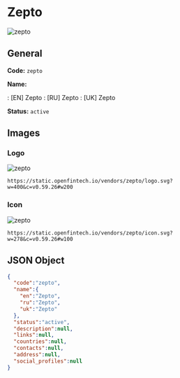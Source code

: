 
# Zepto 
![zepto](https://static.openfintech.io/vendors/zepto/logo.svg?w=400&c=v0.59.26#w200)  

## General 
 
**Code:** `zepto` 
 
**Name:** 
 
:	[EN] Zepto 
:	[RU] Zepto 
:	[UK] Zepto 
 
**Status:** `active` 
 

## Images 

### Logo 
 
![zepto](https://static.openfintech.io/vendors/zepto/logo.svg?w=400&c=v0.59.26#w200)  

```
https://static.openfintech.io/vendors/zepto/logo.svg?w=400&c=v0.59.26#w200
```  

### Icon 
 
![zepto](https://static.openfintech.io/vendors/zepto/icon.svg?w=278&c=v0.59.26#w100)  

```
https://static.openfintech.io/vendors/zepto/icon.svg?w=278&c=v0.59.26#w100
```  

## JSON Object 

```json
{
  "code":"zepto",
  "name":{
    "en":"Zepto",
    "ru":"Zepto",
    "uk":"Zepto"
  },
  "status":"active",
  "description":null,
  "links":null,
  "countries":null,
  "contacts":null,
  "address":null,
  "social_profiles":null
}
```  
